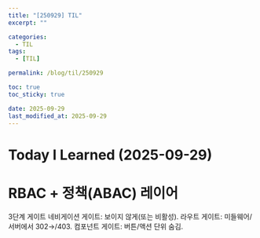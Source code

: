 ```yaml
---
title: "[250929] TIL"
excerpt: ""

categories:
  - TIL
tags:
  - [TIL]

permalink: /blog/til/250929

toc: true
toc_sticky: true

date: 2025-09-29
last_modified_at: 2025-09-29
---
```


# Today I Learned (2025-09-29)

# **RBAC + 정책(ABAC) 레이어**

3단계 게이트
네비게이션 게이트: 보이지 않게(또는 비활성).
라우트 게이트: 미들웨어/서버에서 302→/403.
컴포넌트 게이트: 버튼/액션 단위 숨김.

